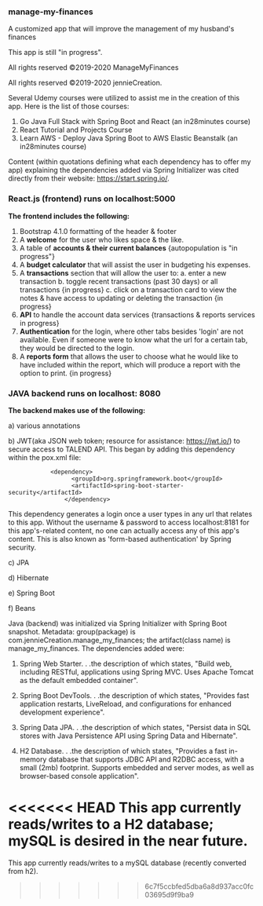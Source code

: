 ### manage-my-finances
A customized app that will improve the management of my husband's finances

This app is still "in progress".

All rights reserved ©2019-2020 ManageMyFinances

All rights reserved ©2019-2020 jennieCreation.

Several Udemy courses were utilized to assist me in the creation of this app. Here is the list of those courses:
1) Go Java Full Stack with Spring Boot and React (an in28minutes course)
2) React Tutorial and Projects Course
3) Learn AWS - Deploy Java Spring Boot to AWS Elastic Beanstalk (an in28minutes course)

Content (within quotations defining what each dependency has to offer my app) explaining the dependencies added via Spring Initializer 
was cited directly from their website:  https://start.spring.io/.

### React.js (frontend) runs on localhost:5000
**The frontend includes the following:**
1) Bootstrap 4.1.0 formatting of the header & footer
2) A **welcome** for the user who likes space & the like.
3) A table of **accounts & their current balances** {autopopulation is "in progress"}
3) A **budget calculator** that will assist the user in budgeting his expenses.
4) A **transactions** section that will allow the user to:
   a. enter a new transaction
   b. toggle recent transactions (past 30 days) or all transactions {in progress}
   c. click on a transaction card to view the notes & have access to updating or deleting the transaction {in progress}
5) **API** to handle the account data services {transactions & reports services in progress}
6) **Authentication** for the login, where other tabs besides 'login' are not available.  Even if someone were to know what the url for a certain tab, they would be directed to the login.
7) A **reports form** that allows the user to choose what he would like to have included within the report, which will produce a report with the option to print. {in progress}


### JAVA backend runs on localhost: 8080
**The backend makes use of the following:**

a) various annotations

b) JWT(aka JSON web token; resource for assistance: https://jwt.io/) to secure access to TALEND API. This began by adding this dependency within the pox.xml file:
            
                <dependency>
                      <groupId>org.springframework.boot</groupId>
                      <artifactId>spring-boot-starter-security</artifactId>
                    </dependency>
 
This dependency generates a login once a user types in any url that relates to this app. Without the username & password to access localhost:8181 for this app's-related content, no one can actually access any of this app's content. This is also known as 'form-based authentication' by Spring security.

c) JPA

d) Hibernate

e) Spring Boot

f) Beans

Java (backend) was initialized via Spring Initializer with Spring Boot snapshot. Metadata: group(package) is com.jennieCreation.manage_my_finances; the artifact(class name) is manage_my_finances. The dependencies added were:

1) Spring Web Starter. . .the description of which states, "Build web, including RESTful, applications using Spring MVC. Uses Apache Tomcat as the default embedded container".

2) Spring Boot DevTools. . .the description of which states, "Provides fast application restarts, LiveReload, and configurations for enhanced development experience".

3) Spring Data JPA. . .the description of which states, "Persist data in SQL stores with Java Persistence API using Spring Data and Hibernate".

4) H2 Database. . .the description of which states, "Provides a fast in-memory database that supports JDBC API and R2DBC access, with a small (2mb) footprint. Supports embedded and server modes, as well as browser-based console application".


<<<<<<< HEAD
This app currently reads/writes to a H2 database; mySQL is desired in the near future.
=======
This app currently reads/writes to a mySQL database (recently converted from h2).
>>>>>>> 6c7f5ccbfed5dba6a8d937acc0fc03695d9f9ba9




